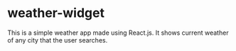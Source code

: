 # weather-widget
This is a simple weather app made using React.js. It shows current weather of any city that the user searches.
